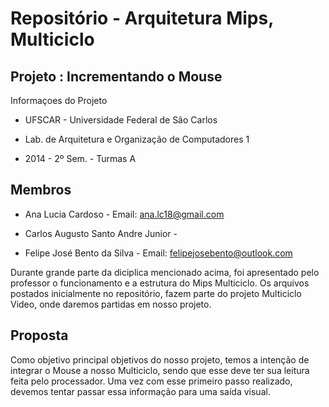 Repositório - Arquitetura Mips, Multiciclo
=

Projeto : Incrementando o Mouse
-


Informaçoes do Projeto


- UFSCAR - Universidade Federal de São Carlos


- Lab. de Arquitetura e Organização de Computadores 1


- 2014 - 2º Sem. - Turmas A


Membros
-


- Ana Lucia Cardoso - Email: ana.lc18@gmail.com

- Carlos Augusto Santo Andre Junior - 

- Felipe José Bento da Silva - Email: felipejosebento@outlook.com



Durante grande parte da diciplica mencionado acima, foi apresentado pelo professor o funcionamento e a estrutura do Mips Multiciclo. Os arquivos postados inicialmente no repositório, fazem parte do projeto Multiciclo Video, onde daremos partidas em nosso projeto.


Proposta
-

Como objetivo principal objetivos do nosso projeto, temos a intenção de integrar o Mouse a nosso Multiciclo, sendo que esse deve ter sua leitura feita pelo processador. Uma vez com esse primeiro passo realizado, devemos tentar passar essa informação para uma saída visual.


